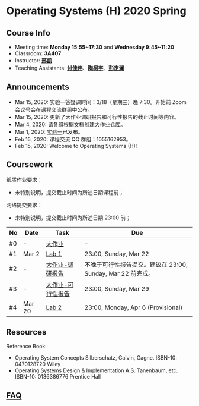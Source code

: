 # Operating Systems (H) 2020 Spring

## Course Info

- Meeting time: **Monday 15:55~17:30** and **Wednesday 9:45~11:20**
- Classroom: **3A407**
- Instructor: [**邢凯**](mailto:kxing@ustc.edu.cn)
- Teaching Assistants: [**付佳伟**](mailto:osh@ibugone.com)、[**陶柯宇**](mailto:taoky@mail.ustc.edu.cn)、[**彭定澜**](mailto:pengdinglan@mail.ustc.edu.cn)

## Announcements

- Mar 15, 2020: 实验一答疑课时间：3/18（星期三）晚 7:30。开始前 Zoom 会议号会在课程交流群组中公布。
- Mar 15, 2020: 更新了大作业调研报告和可行性报告的截止时间等内容。
- Mar 4, 2020: 请各组根据[文档](x/)创建大作业仓库。
- Mar 1, 2020: [实验一](lab-1/)已发布。
- Feb 15, 2020: 课程交流 QQ 群组：1055162953。
- Feb 15, 2020: Welcome to Operating Systems (H)!

## Coursework

纸质作业要求：

- 未特别说明，提交截止时间为所述日期课程前；

网络提交要求：

- 未特别说明，提交截止时间为所述日期 23:00 前；

| No   | Date   | Task            | Due |
| ---- | ------ | --------------- | ----|
| #0   | -      | [大作业](x/)    | -   |
| #1   | Mar 2  | [Lab 1](lab-1/) | 23:00, Sunday, Mar 22 |
| #2   | -  | [大作业-调研报告](x/) | 不晚于可行性报告提交。建议在 23:00, Sunday, Mar 22 前完成。 |
| #3   | -  | [大作业-可行性报告](x/) | 23:00, Sunday, Mar 29 |
| #4   | Mar 20 | [Lab 2](lab-2/) | 23:00, Monday, Apr 6 (Provisional) |

## Resources

Reference Book:

- Operating System Concepts Silberschatz, Galvin, Gagne. ISBN-10: 0470128720 Wiley
- Operating Systems Design & Implementation A.S. Tanenbaum, etc. ISBN-10: 0136386776 Prentice Hall

## [FAQ](faq/)
